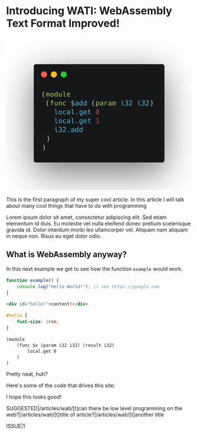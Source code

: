 # Introducing WATI: WebAssembly Text Format Improved!
![HEADER|A cool breeze on the beach.](images/wat.png)

This is the first paragraph of my super cool article. In this article I will talk about many cool things that
have to do with programming

Lorem ipsum dolor sit amet, consectetur adipiscing elit. Sed etiam elementum id duis. Eu molestie vel
nulla eleifend donec pretium scelerisque gravida id. Dolor interdum morbi leo ullamcorper vel. Aliquam nam aliquam
in neque non. Risus eu eget dolor odio.

## What is WebAssembly anyway?

In this next example we get to see how the function `example` would work.
```js
function example() {
    console.log("Hello World!"); // see https://google.com
}
```
```html
<div id="hello!">content!</div>
```
```css
#hello {
    font-size: 2rem;
}
```
```wat
(module
    (func $x (param i32 i32) (result i32)
        local.get 0
    )
)
```
Pretty neat, huh?

Here's some of the code that drives this site:


I hope this looks good!

SUGGESTED|/articles/wati/[t]can there be low level programming on the web?|/articles/wati/[t]title of article?|/articles/wati/[t]another title

ISSUE|1